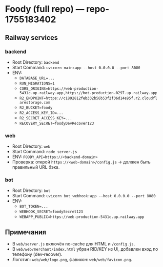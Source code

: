 # Foody (full repo) — repo-1755183402

## Railway services

### backend
- Root Directory: `backend`
- Start Command: `uvicorn main:app --host 0.0.0.0 --port 8080`
- ENV:
  - `DATABASE_URL=...`
  - `RUN_MIGRATIONS=1`
  - `CORS_ORIGINS=https://web-production-5431c.up.railway.app,https://bot-production-0297.up.railway.app`
  - `R2_ENDPOINT=https://c1892812feb332b56b53f2f36d14e95f.r2.cloudflarestorage.com`
  - `R2_BUCKET=foody`
  - `R2_ACCESS_KEY_ID=...`
  - `R2_SECRET_ACCESS_KEY=...`
  - `RECOVERY_SECRET=foodyDevRecover123`

### web
- Root Directory: `web`
- Start Command: `node server.js`
- ENV: `FOODY_API=https://<backend-domain>`
- Проверка: открой `https://<web-domain>/config.js` → должен быть правильный URL бэка.

### bot
- Root Directory: `bot`
- Start Command: `uvicorn bot_webhook:app --host 0.0.0.0 --port 8080`
- ENV:
  - `BOT_TOKEN=...`
  - `WEBHOOK_SECRET=foodySecret123`
  - `WEBAPP_PUBLIC=https://web-production-5431c.up.railway.app`

## Примечания
- В `web/server.js` включён no-cache для HTML и `/config.js`.
- В `web/web/merchant/index.html` убран RID/KEY из UI, добавлен вход по телефону (dev-recover).
- Логотип: `web/web/logo.png`, фавикон: `web/web/favicon.png`.
